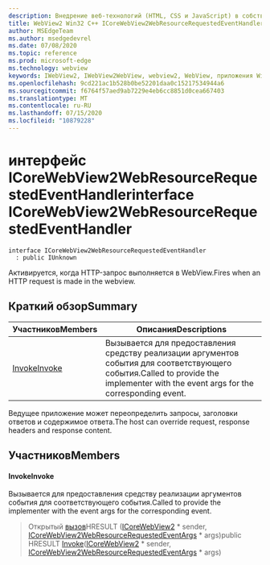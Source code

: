 ```yaml
---
description: Внедрение веб-технологий (HTML, CSS и JavaScript) в собственные приложения с помощью элемента управления Microsoft Edge WebView2
title: WebView2 Win32 C++ ICoreWebView2WebResourceRequestedEventHandler
author: MSEdgeTeam
ms.author: msedgedevrel
ms.date: 07/08/2020
ms.topic: reference
ms.prod: microsoft-edge
ms.technology: webview
keywords: IWebView2, IWebView2WebView, webview2, WebView, приложения Win32, Win32, EDGE, ICoreWebView2, ICoreWebView2Controller, управление браузером, EDGE HTML, ICoreWebView2WebResourceRequestedEventHandler
ms.openlocfilehash: 9cd221ac1b528b0be52201daa0c15217534944a6
ms.sourcegitcommit: f6764f57aed9ab7229e4eb6cc8851d0cea667403
ms.translationtype: MT
ms.contentlocale: ru-RU
ms.lasthandoff: 07/15/2020
ms.locfileid: "10879228"
---
```

# <span data-ttu-id="d03ee-104">интерфейс ICoreWebView2WebResourceRequestedEventHandler</span><span class="sxs-lookup"><span data-stu-id="d03ee-104">interface ICoreWebView2WebResourceRequestedEventHandler</span></span> 

```
interface ICoreWebView2WebResourceRequestedEventHandler
  : public IUnknown
```

<span data-ttu-id="d03ee-105">Активируется, когда HTTP-запрос выполняется в WebView.</span><span class="sxs-lookup"><span data-stu-id="d03ee-105">Fires when an HTTP request is made in the webview.</span></span>

## <span data-ttu-id="d03ee-106">Краткий обзор</span><span class="sxs-lookup"><span data-stu-id="d03ee-106">Summary</span></span>

 <span data-ttu-id="d03ee-107">Участников</span><span class="sxs-lookup"><span data-stu-id="d03ee-107">Members</span></span>                        | <span data-ttu-id="d03ee-108">Описания</span><span class="sxs-lookup"><span data-stu-id="d03ee-108">Descriptions</span></span>
--------------------------------|---------------------------------------------
[<span data-ttu-id="d03ee-109">Invoke</span><span class="sxs-lookup"><span data-stu-id="d03ee-109">Invoke</span></span>](#invoke) | <span data-ttu-id="d03ee-110">Вызывается для предоставления средству реализации аргументов события для соответствующего события.</span><span class="sxs-lookup"><span data-stu-id="d03ee-110">Called to provide the implementer with the event args for the corresponding event.</span></span>

<span data-ttu-id="d03ee-111">Ведущее приложение может переопределить запросы, заголовки ответов и содержимое ответа.</span><span class="sxs-lookup"><span data-stu-id="d03ee-111">The host can override request, response headers and response content.</span></span>

## <span data-ttu-id="d03ee-112">Участников</span><span class="sxs-lookup"><span data-stu-id="d03ee-112">Members</span></span>

#### <span data-ttu-id="d03ee-113">Invoke</span><span class="sxs-lookup"><span data-stu-id="d03ee-113">Invoke</span></span> 

<span data-ttu-id="d03ee-114">Вызывается для предоставления средству реализации аргументов события для соответствующего события.</span><span class="sxs-lookup"><span data-stu-id="d03ee-114">Called to provide the implementer with the event args for the corresponding event.</span></span>

> <span data-ttu-id="d03ee-115">Открытый [вызов](#invoke)HRESULT ([ICoreWebView2](icorewebview2.md) \* sender, [ICoreWebView2WebResourceRequestedEventArgs](icorewebview2webresourcerequestedeventargs.md) \* args)</span><span class="sxs-lookup"><span data-stu-id="d03ee-115">public HRESULT [Invoke](#invoke)([ICoreWebView2](icorewebview2.md) \* sender, [ICoreWebView2WebResourceRequestedEventArgs](icorewebview2webresourcerequestedeventargs.md) \* args)</span></span>

